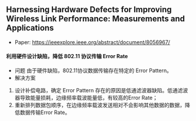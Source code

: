 ## Harnessing Hardware Defects for Improving Wireless Link Performance: Measurements and Applications
* Paper: https://ieeexplore.ieee.org/abstract/document/8056967/
#### 利用硬件设计缺陷，降低 802.11 协议传输 Error Rate
* 问题
由于硬件缺陷，802.11协议数据传输存在特定的 Error Pattern。
* 解决方案
1. 设计补偿电路，确定 Error Pattern 存在的原因是低通滤波器缺陷。低通滤波器导致能量损耗，边缘频率载波能量低，有较高的Error Rate；  
2. 重新排列数据包顺序，在边缘频率载波发送相对不会影响其他数据的数据，降低数据传输Error Rate。